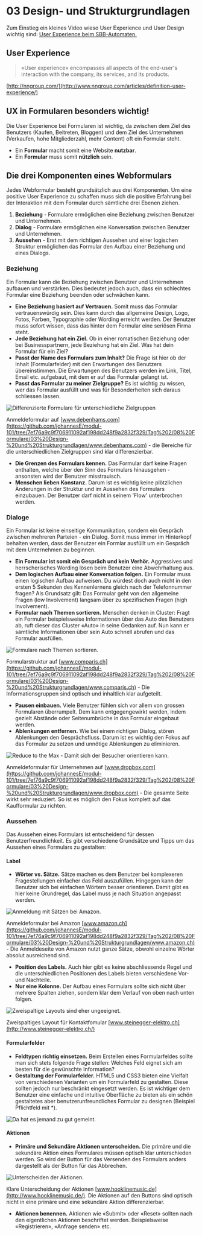 # 03 Design- und Strukturgrundlagen

Zum Einstieg ein kleines Video wieso User Experience und User Design wichtig sind: [User Experience beim SBB-Automaten.](https://www.youtube.com/watch?v=2HdIflrLSLg)

## User Experience

> «User experience» encompasses all aspects of the end-user's interaction with the company, its services, and its products.

[http://nngroup.com/](http://www.nngroup.com/articles/definition-user-experience/)

## UX in Formularen besonders wichtig!

Die User Experience bei Formularen ist wichtig, da zwischen dem Ziel des Benutzers \(Kaufen, Beitreten, Bloggen\) und dem Ziel des Unternehmen \(Verkaufen, hohe Mitgliederzahl, mehr Content\) oft ein Formular steht.

* Ein **Formular** macht somit eine Website **nutzbar**.
* Ein **Formular** muss somit **nützlich** sein.

## Die drei Komponenten eines Webformulars

Jedes Webformular besteht grundsätzlich aus drei Komponenten. Um eine positive User Experience zu schaffen muss sich die positive Erfahrung bei der Interaktion mit dem Formular durch sämtliche drei Ebenen ziehen.

1. **Beziehung** - Formulare ermöglichen eine Beziehung zwischen Benutzer und Unternehmen.
2. **Dialog** - Formulare ermögilchen eine Konversation zwischen Benutzer und Unternehmen.
3. **Aussehen** - Erst mit dem richtigen Aussehen und einer logischen Struktur ermöglichen das Formular den Aufbau einer Beziehung und eines Dialogs.

### Beziehung

Ein Formular kann die Beziehung zwischen Benutzer und Unternehmen aufbauen und verstärken. Dies bedeutet jedoch auch, dass ein schlechtes Formular eine Beziehung beenden oder schwächen kann.

* **Eine Beziehung basiert auf Vertrauen.** Somit muss das Formular vertrauenswürdig sein. Dies kann durch das allgemeine Design, Logo, Fotos, Farben, Typographie oder Wording erreicht werden. Der Benutzer muss sofort wissen, dass das hinter dem Formular eine seriösen Firma steht.
* **Jede Beziehung hat ein Ziel.** Ob in einer romatischen Beziehung oder bei Businesspartnern, jede Beziehung hat ein Ziel. Was hat dein Formular für ein Ziel?
* **Passt der Name des Formulars zum Inhalt?** Die Frage ist hier ob der Inhalt \(Formularfelder\) mit den Erwartungen des Benutzers übereinstimmen. Die Erwartungen des Benutzers werden im Link, Titel, Email etc. aufgebaut, mit dem er auf das Formular gelangt ist.
* **Passt das Formular zu meiner Zielgruppe?** Es ist wichtig zu wissen, wer das Formular ausfüllt und was für Besonderheiten sich daraus schliessen lassen.

![Differenzierte Formulare f&#xFC;r unterschiedliche Zielgruppen](../../.gitbook/assets/01.jpg)

Anmeldeformular auf [www.debenhams.com](https://github.com/johannesE/modul-101/tree/7ef76a9c9f706911092af198dd248f9a2832f329/Tag%202/08%20Formulare/03%20Design-%20und%20Strukturgrundlagen/www.debenhams.com) - die Bereiche für die unterschiedlichen Zielgruppen sind klar differenzierbar.

* **Die Grenzen des Formulars kennen.** Das Formular darf keine Fragen enthalten, welche über den Sinn des Formulars hinausgehen - ansonsten wird der Benutzer misstrauisch.
* **Menschen lieben Konstanz.** Darum ist es wichtig keine plötzlichen Änderungen in der Struktur und im Aussehen des Formulars einzubauen. Der Benutzer darf nicht in seinem 'Flow' unterbrochen werden.

### Dialoge

Ein Formular ist keine einseitige Kommunikation, sondern ein Gespräch zwischen mehreren Parteien - ein Dialog. Somit muss immer im Hinterkopf behalten werden, dass der Benutzer ein Formlar ausfüllt um ein Gespräch mit dem Unternehmen zu beginnen.

* **Ein Formular ist somit ein Gespräch und kein Verhör.** Aggressives und herrscherisches Wording lösen beim Benutzer eine Abwehrhaltung aus.
* **Dem logischen Aufbau einer Konversation folgen.** Ein Formular muss einen logischen Aufbau aufweisen. Du würdest doch auch nicht in den ersten 5 Sekunden des Kennenlernens gleich nach der Telefonnummer fragen? Als Grundsatz gilt: Das Formular geht von den allgemeine Fragen \(low Involvement\) langsam über zu spezifischen Fragen \(high Involvement\).
* **Formular nach Themen sortieren.** Menschen denken in Cluster: Fragt ein Formular beispielsweise Informationen über das Auto des Benutzers ab, ruft dieser das Cluster «Auto» in seine Gedanken auf. Nun kann er sämtliche Informationen über sein Auto schnell abrufen und das Formular ausfüllen.

![Formulare nach Themen sortieren.](../../.gitbook/assets/02.jpg)

Formularstruktur auf [www.comparis.ch](https://github.com/johannesE/modul-101/tree/7ef76a9c9f706911092af198dd248f9a2832f329/Tag%202/08%20Formulare/03%20Design-%20und%20Strukturgrundlagen/www.comparis.ch) - Die Informationsgruppen sind optisch und inhaltlich klar aufgeteilt.

* **Pausen einbauen.** Viele Benutzer fühlen sich vor allem von grossen Formularen überrumpelt. Dem kann entgegengewirkt werden, indem gezielt Abstände oder Seitenumbrüche in das Formular eingebaut werden.
* **Ablenkungen entfernen.** Wie bei einem richtigen Dialog, stören Ablenkungen den Gesprächsfluss. Darum ist es wichtig den Fokus auf das Formular zu setzen und unnötige Ablenkungen zu eliminieren.

![Reduce to the Max - Damit sich der Besucher orientieren kann.](../../.gitbook/assets/03.jpg)

Anmeldeformular für Unternehmen auf [www.dropbox.com](https://github.com/johannesE/modul-101/tree/7ef76a9c9f706911092af198dd248f9a2832f329/Tag%202/08%20Formulare/03%20Design-%20und%20Strukturgrundlagen/www.dropbox.com) - Die gesamte Seite wirkt sehr reduziert. So ist es möglich den Fokus komplett auf das Kaufformular zu richten.

### Aussehen

Das Aussehen eines Formulars ist entscheidend für dessen Benutzerfreundlichkeit. Es gibt verschiedene Grundsätze und Tipps um das Aussehen eines Formulars zu gestalten:

#### Label

* **Wörter vs. Sätze.** Sätze machen es dem Benutzer bei komplexeren Fragestellungen einfacher das Feld auszufüllen. Hingegen kann der Benutzer sich bei einfachen Wörtern besser orientieren. Damit gibt es hier keine Grundregel, das Label muss je nach Situation angepasst werden.

![Anmeldung mit S&#xE4;tzen bei Amazon.](../../.gitbook/assets/04.jpg)

Anmeldeformular bei Amazon [www.amazon.ch](https://github.com/johannesE/modul-101/tree/7ef76a9c9f706911092af198dd248f9a2832f329/Tag%202/08%20Formulare/03%20Design-%20und%20Strukturgrundlagen/www.amazon.ch) - Die Anmeldeseite von Amazon nutzt ganze Sätze, obwohl einzelne Wörter absolut ausreichend sind.

* **Position des Labels.** Auch hier gibt es keine abschliessende Regel und die unterschiedlichen Positionen des Labels bieten verschiedene Vor- und Nachteile.
* **Nur eine Kolonne.** Der Aufbau eines Formulars sollte sich nicht über mehrere Spalten ziehen, sondern klar dem Verlauf von oben nach unten folgen.

![Zweispaltige Layouts sind eher ungeeignet.](../../.gitbook/assets/05.jpg)

Zweispaltiges Layout für Kontaktfomular [www.steinegger-elektro.ch](http://www.steinegger-elektro.ch/)

#### Formularfelder

* **Feldtypen richtig einsetzen.** Beim Erstellen eines Formularfeldes sollte man sich stets folgende Frage stellen: Welches Feld eignet sich am besten für die gewünschte Information?
* **Gestaltung der Formularfelder.** HTML5 und CSS3 bieten eine Vielfalt von verschiedenen Varianten um ein Formularfeld zu gestalten. Diese sollten jedoch nur beschränkt eingesetzt werden. Es ist wichtiger dem Benutzer eine einfache und intuitive Oberfläche zu bieten als ein schön gestaltetes aber benutzerunfreundliches Formular zu designen \(Beispiel Pflichtfeld mit \*\).

![Da hat es jemand zu gut gemeint.](../../.gitbook/assets/06.jpg)

#### Aktionen

* **Primäre und Sekundäre Aktionen unterscheiden.** Die primäre und die sekundäre Aktion eines Formulares müssen optisch klar unterschieden werden. So wird der Button für das Versenden des Formulars anders dargestellt als der Button für das Abbrechen.

![Unterscheiden der Aktionen.](../../.gitbook/assets/07.jpg)

Klare Unterscheidung der Aktionen [www.hooklinemusic.de](http://www.hooklinemusic.de/). Die Aktionen auf den Buttons sind optisch nicht in eine primäre und eine sekundäre Aktion differenzierbar.

* **Aktionen benennen.** Aktionen wie «Submit» oder «Reset» sollten nach den eigentlichen Aktionen beschriftet werden. Beispielsweise «Registrieren», «Anfrage senden» etc.

